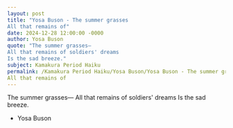 ```yaml
---
layout: post
title: "Yosa Buson - The summer grasses
All that remains of"
date: 2024-12-28 12:00:00 -0000
author: Yosa Buson
quote: "The summer grasses—
All that remains of soldiers' dreams
Is the sad breeze."
subject: Kamakura Period Haiku
permalink: /Kamakura Period Haiku/Yosa Buson/Yosa Buson - The summer grasses
All that remains of
---
```


The summer grasses—
All that remains of soldiers' dreams
Is the sad breeze.

- Yosa Buson
